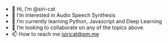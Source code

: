 - 👋 Hi, I’m @siri-cat
- 👀 I’m interested in Audio Speech Synthesis
- 🌱 I’m currently learning Python, Javascript and Deep Learning
- 💞️ I’m looking to collaborate on any of the topics above.
- 📫 How to reach me isiricat@pm.me

<!---
siri-cat/siri-cat is a ✨ special ✨ repository because its `README.md` (this file) appears on your GitHub profile.
You can click the Preview link to take a look at your changes.
--->

